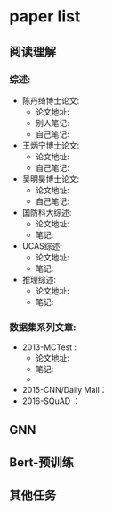 # paper list 
## 阅读理解    
### 综述: 
* 陈丹绮博士论文: 
  * 论文地址:   
  *  别人笔记: 
  * 自己笔记: 
* 王炳宁博士论文:
  * 论文地址: 
  * 自己笔记:  
* 吴明昊博士论文:
  * 论文地址: 
  * 自己笔记:   
* 国防科大综述:
  * 论文地址: 
  * 笔记:  
* UCAS综述:
  * 论文地址: 
  * 笔记:  
* 推理综述:
  * 论文地址: 
  * 笔记:   

### 数据集系列文章: 
* 2013-MCTest : 
  * 论文地址: 
  * 笔记: 
  *  
* 2015-CNN/Daily Mail：
* 2016-SQuAD ：   

## GNN  

## Bert-预训练  

## 其他任务 
